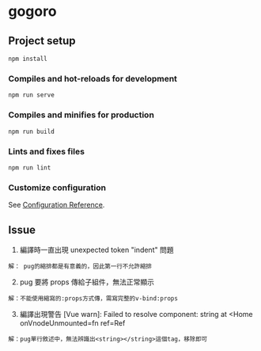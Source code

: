 # gogoro

## Project setup

```
npm install
```

### Compiles and hot-reloads for development

```
npm run serve
```

### Compiles and minifies for production

```
npm run build
```

### Lints and fixes files

```
npm run lint
```

### Customize configuration

See [Configuration Reference](https://cli.vuejs.org/config/).

## Issue

1.  編譯時一直出現 unexpected token "indent" 問題

```
解： pug的縮排都是有意義的，因此第一行不允許縮排
```

2. pug 要將 props 傳給子組件，無法正常顯示

```
解：不能使用縮寫的:props方式傳，需寫完整的v-bind:props
```

3. 編譯出現警告 [Vue warn]: Failed to resolve component: string at <Home onVnodeUnmounted=fn<onVnodeUnmounted> ref=Ref

```
解：pug單行敘述中，無法辨識出<string></string>這個tag，移除即可
```
